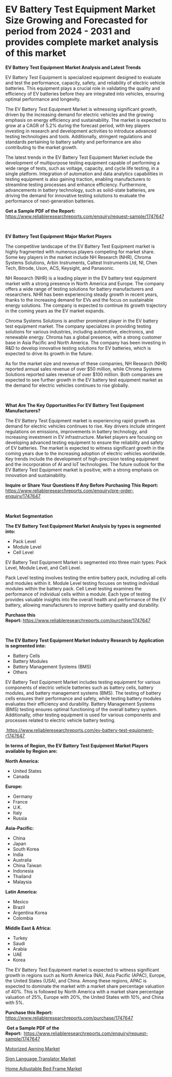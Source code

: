 <p><h1>EV Battery Test Equipment Market Size Growing and Forecasted for period from 2024 - 2031 and provides complete market analysis of this market</h1></p><p><strong>EV Battery Test Equipment Market Analysis and Latest Trends</strong></p>
<p><p>EV Battery Test Equipment is specialized equipment designed to evaluate and test the performance, capacity, safety, and reliability of electric vehicle batteries. This equipment plays a crucial role in validating the quality and efficiency of EV batteries before they are integrated into vehicles, ensuring optimal performance and longevity.</p><p>The EV Battery Test Equipment Market is witnessing significant growth, driven by the increasing demand for electric vehicles and the growing emphasis on energy efficiency and sustainability. The market is expected to grow at a CAGR of 5.2% during the forecast period, with key players investing in research and development activities to introduce advanced testing technologies and tools. Additionally, stringent regulations and standards pertaining to battery safety and performance are also contributing to the market growth.</p><p>The latest trends in the EV Battery Test Equipment Market include the development of multipurpose testing equipment capable of performing a wide range of tests, such as voltage, capacity, and cycle life testing, in a single platform. Integration of automation and data analytics capabilities in testing equipment is also gaining traction, enabling manufacturers to streamline testing processes and enhance efficiency. Furthermore, advancements in battery technology, such as solid-state batteries, are driving the demand for innovative testing solutions to evaluate the performance of next-generation batteries.</p></p>
<p><strong>Get a Sample PDF of the Report:&nbsp;</strong> <a href="https://www.reliableresearchreports.com/enquiry/request-sample/1747647">https://www.reliableresearchreports.com/enquiry/request-sample/1747647</a></p>
<p>&nbsp;</p>
<p><strong>EV Battery Test Equipment Major Market Players</strong></p>
<p><p>The competitive landscape of the EV Battery Test Equipment market is highly fragmented with numerous players competing for market share. Some key players in the market include NH Research (NHR), Chroma Systems Solutions, Arbin Instruments, Caltest Instruments Ltd, NI, Chen Tech, Bitrode, Uson, ACS, Keysight, and Panasonic.</p><p>NH Research (NHR) is a leading player in the EV battery test equipment market with a strong presence in North America and Europe. The company offers a wide range of testing solutions for battery manufacturers and researchers. NHR has been experiencing steady growth in recent years, thanks to the increasing demand for EVs and the focus on sustainable energy solutions. The company is expected to continue its growth trajectory in the coming years as the EV market expands.</p><p>Chroma Systems Solutions is another prominent player in the EV battery test equipment market. The company specializes in providing testing solutions for various industries, including automotive, electronics, and renewable energy. Chroma has a global presence, with a strong customer base in Asia Pacific and North America. The company has been investing in R&D to develop innovative testing solutions for EV batteries, which is expected to drive its growth in the future.</p><p>As for the market size and revenue of these companies, NH Research (NHR) reported annual sales revenue of over $50 million, while Chroma Systems Solutions reported sales revenue of over $100 million. Both companies are expected to see further growth in the EV battery test equipment market as the demand for electric vehicles continues to rise globally.</p></p>
<p>&nbsp;</p>
<p><strong>What Are The Key Opportunities For EV Battery Test Equipment Manufacturers?</strong></p>
<p><p>The EV Battery Test Equipment market is experiencing rapid growth as demand for electric vehicles continues to rise. Key drivers include stringent regulations on emissions, improvements in battery technology, and increasing investment in EV infrastructure. Market players are focusing on developing advanced testing equipment to ensure the reliability and safety of EV batteries. The market is expected to witness significant growth in the coming years due to the increasing adoption of electric vehicles worldwide. Key trends include the development of high-precision testing equipment and the incorporation of AI and IoT technologies. The future outlook for the EV Battery Test Equipment market is positive, with a strong emphasis on innovation and sustainability.</p></p>
<p><strong>Inquire or Share Your Questions If Any Before Purchasing This Report:</strong> <a href="https://www.reliableresearchreports.com/enquiry/pre-order-enquiry/1747647">https://www.reliableresearchreports.com/enquiry/pre-order-enquiry/1747647</a></p>
<p>&nbsp;</p>
<p><strong>Market Segmentation</strong></p>
<p><strong>The EV Battery Test Equipment Market Analysis by types is segmented into:</strong></p>
<p><ul><li>Pack Level</li><li>Module Level</li><li>Cell Level</li></ul></p>
<p><p>EV Battery Test Equipment Market is segmented into three main types: Pack Level, Module Level, and Cell Level. </p><p>Pack Level testing involves testing the entire battery pack, including all cells and modules within it. Module Level testing focuses on testing individual modules within the battery pack. Cell Level testing examines the performance of individual cells within a module. Each type of testing provides valuable insights into the overall health and performance of the EV battery, allowing manufacturers to improve battery quality and durability.</p></p>
<p><strong>Purchase this Report:&nbsp;</strong><a href="https://www.reliableresearchreports.com/purchase/1747647">https://www.reliableresearchreports.com/purchase/1747647</a></p>
<p>&nbsp;</p>
<p><strong>The EV Battery Test Equipment Market Industry Research by Application is segmented into:</strong></p>
<p><ul><li>Battery Cells</li><li>Battery Modules</li><li>Battery Management Systems (BMS)</li><li>Others</li></ul></p>
<p><p>EV Battery Test Equipment Market includes testing equipment for various components of electric vehicle batteries such as battery cells, battery modules, and battery management systems (BMS). The testing of battery cells ensures their performance and safety, while testing battery modules evaluates their efficiency and durability. Battery Management Systems (BMS) testing ensures optimal functioning of the overall battery system. Additionally, other testing equipment is used for various components and processes related to electric vehicle battery testing.</p></p>
<p><a href="https://www.reliableresearchreports.com/ev-battery-test-equipment-r1747647">&nbsp;https://www.reliableresearchreports.com/ev-battery-test-equipment-r1747647</a></p>
<p><strong>In terms of Region, the EV Battery Test Equipment Market Players available by Region are:</strong></p>
<p>
    <p> <strong> North America: </strong>
        <ul>
            <li>United States</li>
            <li>Canada</li>
        </ul>
        </p> 
    <p> <strong> Europe: </strong>
        <ul>
            <li>Germany</li>
            <li>France</li>
            <li>U.K.</li>
            <li>Italy</li>
            <li>Russia</li>
        </ul>
        </p> 
    <p> <strong> Asia-Pacific: </strong>
        <ul>
            <li>China</li>
            <li>Japan</li>
            <li>South Korea</li>
            <li>India</li>
            <li>Australia</li>
            <li>China Taiwan</li>
            <li>Indonesia</li>
            <li>Thailand</li>
            <li>Malaysia</li>
        </ul>
        </p> 
    <p> <strong> Latin America: </strong>
        <ul>
            <li>Mexico</li>
            <li>Brazil</li>
            <li>Argentina Korea</li>
            <li>Colombia</li>
        </ul>
        </p> 
    <p> <strong> Middle East & Africa: </strong>
        <ul>
            <li>Turkey</li>
            <li>Saudi</li>
            <li>Arabia</li>
            <li>UAE</li>
            <li>Korea</li>
        </ul>
    </p>
    </p>
<p><p>The EV Battery Test Equipment market is expected to witness significant growth in regions such as North America (NA), Asia Pacific (APAC), Europe, the United States (USA), and China. Among these regions, APAC is expected to dominate the market with a market share percentage valuation of 40%. This is followed by North America with a market share percentage valuation of 25%, Europe with 20%, the United States with 10%, and China with 5%.</p></p>
<p><strong>Purchase this Report: </strong><a href="https://www.reliableresearchreports.com/purchase/1747647">https://www.reliableresearchreports.com/purchase/1747647</a></p>
<p>&nbsp;<strong>Get a Sample PDF of the Report:&nbsp;&nbsp;</strong><a href="https://www.reliableresearchreports.com/enquiry/request-sample/1747647">https://www.reliableresearchreports.com/enquiry/request-sample/1747647</a></p>
<p><strong></strong></p>
<p><p><a href="https://www.linkedin.com/pulse/analyzing-motorized-awning-market-global-industry-perspective-hojwe?trackingId=zTRIH8tXeuVYF7ZebeqlVA%3D%3D">Motorized Awning Market</a></p><p><a href="https://www.linkedin.com/pulse/analyzing-sign-language-translator-market-global-industry-u3f2e?trackingId=GlKVNeAhZWDREFACe4t%2Fug%3D%3D">Sign Language Translator Market</a></p><p><a href="https://www.linkedin.com/pulse/home-adjustable-bed-frame-market-comprehensive-assessment-qnxse?trackingId=iNR%2FapdjNS1bC50PIKbAtw%3D%3D">Home Adjustable Bed Frame Market</a></p></p>